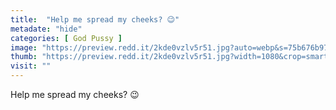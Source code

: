 ```yaml
---
title:  "Help me spread my cheeks? 😉"
metadate: "hide"
categories: [ God Pussy ]
image: "https://preview.redd.it/2kde0vzlv5r51.jpg?auto=webp&s=75b676b978d977712b91fca3e0eb0028ec40cca2"
thumb: "https://preview.redd.it/2kde0vzlv5r51.jpg?width=1080&crop=smart&auto=webp&s=fb1bde3a68475f4d737e157f60205468882fe821"
visit: ""
---
```

Help me spread my cheeks? 😉
